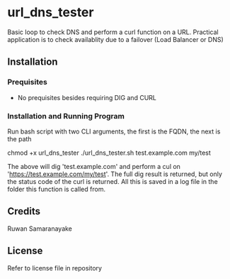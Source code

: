 # url_dns_tester
Basic loop to check DNS and perform a curl function on a URL. Practical application is to check availablity due to a failover (Load Balancer or DNS)
## Installation
### Prequisites
- No prequisites besides requiring DIG and CURL
### Installation and Running Program
Run bash script with two CLI arguments, the first is the FQDN, the next is the path

chmod +x url_dns_tester
./url_dns_tester.sh test.example.com my/test

The above will dig 'test.example.com' and perform a cul on 'https://test.example.com/my/test'. The full dig result is returned, but only the status code of the curl is returned.
All this is saved in a log file in the folder this function is called from.
 
## Credits
Ruwan Samaranayake
## License
Refer to license file in repository
